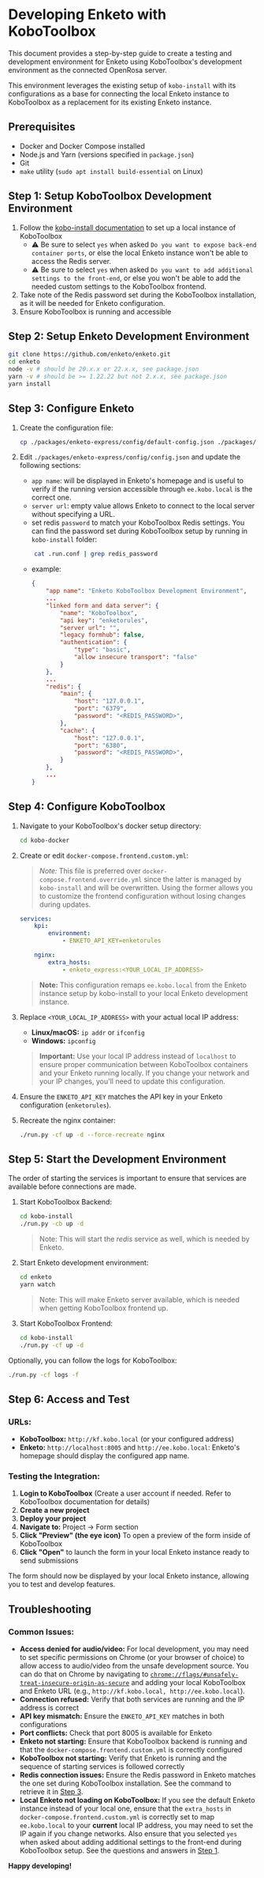 # Developing Enketo with KoboToolbox

This document provides a step-by-step guide to create a testing and development environment for Enketo using KoboToolbox's development environment as the connected OpenRosa server.

This environment leverages the existing setup of `kobo-install` with its configurations as a base for connecting the local Enketo instance to KoboToolbox as a replacement for its existing Enketo instance.

## Prerequisites

-   Docker and Docker Compose installed
-   Node.js and Yarn (versions specified in `package.json`)
-   Git
-   `make` utility (`sudo apt install build-essential` on Linux)

## Step 1: Setup KoboToolbox Development Environment

1. Follow the [kobo-install documentation](https://github.com/kobotoolbox/kobo-install) to set up a local instance of KoboToolbox
    - :warning: Be sure to select `yes` when asked `Do you want to expose back-end container ports`, or else the local Enketo instance won't be able to access the Redis server.
    - :warning: Be sure to select `yes` when asked `Do you want to add additional settings to the front-end`, or else you won't be able to add the needed custom settings to the KoboToolbox frontend.
2. Take note of the Redis password set during the KoboToolbox installation, as it will be needed for Enketo configuration.
3. Ensure KoboToolbox is running and accessible

## Step 2: Setup Enketo Development Environment

```bash
git clone https://github.com/enketo/enketo.git
cd enketo
node -v # should be 20.x.x or 22.x.x, see package.json
yarn -v # should be >= 1.22.22 but not 2.x.x, see package.json
yarn install
```

## Step 3: Configure Enketo

1. Create the configuration file:

    ```bash
    cp ./packages/enketo-express/config/default-config.json ./packages/enketo-express/config/config.json
    ```

2. Edit `./packages/enketo-express/config/config.json` and update the following sections:
    - `app name`: will be displayed in Enketo's homepage and is useful to verify if the running version accessible through `ee.kobo.local` is the correct one.
    - `server url`: empty value allows Enketo to connect to the local server without specifying a URL.
    - set redis `password` to match your KoboToolbox Redis settings. You can find the password set during KoboToolbox setup by running in `kobo-install` folder:
    ```bash
        cat .run.conf | grep redis_password
    ```
    - example:
        ```json
        {
            "app name": "Enketo KoboToolbox Development Environment",
            ...
            "linked form and data server": {
                "name": "KoboToolbox",
                "api key": "enketorules",
                "server url": "",
                "legacy formhub": false,
                "authentication": {
                    "type": "basic",
                    "allow insecure transport": "false"
                }
            },
            ...
            "redis": {
                "main": {
                    "host": "127.0.0.1",
                    "port": "6379",
                    "password": "<REDIS_PASSWORD>",
                },
                "cache": {
                    "host": "127.0.0.1",
                    "port": "6380",
                    "password": "<REDIS_PASSWORD>",
                }
            },
            ...
        }
        ```

## Step 4: Configure KoboToolbox

1.  Navigate to your KoboToolbox's docker setup directory:

    ```bash
    cd kobo-docker
    ```

2.  Create or edit `docker-compose.frontend.custom.yml`:

    > _Note:_ This file is preferred over `docker-compose.frontend.override.yml` since the latter is managed by `kobo-install` and will be overwritten. Using the former allows you to customize the frontend configuration without losing changes during updates.

    ```yml
    services:
        kpi:
            environment:
                - ENKETO_API_KEY=enketorules

        nginx:
            extra_hosts:
                - enketo_express:<YOUR_LOCAL_IP_ADDRESS>
    ```

    > **Note:** This configuration remaps `ee.kobo.local` from the Enketo instance setup by kobo-install to your local Enketo development instance.

3.  Replace `<YOUR_LOCAL_IP_ADDRESS>` with your actual local IP address:

    -   **Linux/macOS:** `ip addr` or `ifconfig`
    -   **Windows:** `ipconfig`

    > **Important:** Use your local IP address instead of `localhost` to ensure proper communication between KoboToolbox containers and your Enketo running locally. If you change your network and your IP changes, you'll need to update this configuration.

4.  Ensure the `ENKETO_API_KEY` matches the API key in your Enketo configuration (`enketorules`).

5.  Recreate the nginx container:
    ```bash
    ./run.py -cf up -d --force-recreate nginx
    ```

## Step 5: Start the Development Environment

The order of starting the services is important to ensure that services are available before connections are made.

1.  Start KoboToolbox Backend:

    ```bash
    cd kobo-install
    ./run.py -cb up -d
    ```

    > Note: This will start the _redis_ service as well, which is needed by Enketo.

2.  Start Enketo development environment:

    ```bash
    cd enketo
    yarn watch
    ```

    > Note: This will make Enketo server available, which is needed when getting KoboToolbox frontend up.

3.  Start KoboToolbox Frontend:

    ```bash
    cd kobo-install
    ./run.py -cf up -d
    ```

Optionally, you can follow the logs for KoboToolbox:

```bash
./run.py -cf logs -f
```

## Step 6: Access and Test

### URLs:

-   **KoboToolbox:** `http://kf.kobo.local` (or your configured address)
-   **Enketo:** `http://localhost:8005` and `http://ee.kobo.local`: Enketo's homepage should display the configured app name.

### Testing the Integration:

1. **Login to KoboToolbox** (Create a user account if needed. Refer to KoboToolbox documentation for details)
2. **Create a new project**
3. **Deploy your project**
4. **Navigate to:** Project → Form section
5. **Click "Preview" (the eye icon)** To open a preview of the form inside of KoboToolbox
6. **Click "Open"** to launch the form in your local Enketo instance ready to send submissions

The form should now be displayed by your local Enketo instance, allowing you to test and develop features.

## Troubleshooting

### Common Issues:

-   **Access denied for audio/video:** For local development, you may need to set specific permissions on Chrome (or your browser of choice) to allow access to audio/video from the unsafe development source. You can do that on Chrome by navigating to [`chrome://flags/#unsafely-treat-insecure-origin-as-secure`](chrome://flags/#unsafely-treat-insecure-origin-as-secure) and adding your local KoboToolbox and Enketo URL (e.g., `http://kf.kobo.local, http://ee.kobo.local`).
-   **Connection refused:** Verify that both services are running and the IP address is correct
-   **API key mismatch:** Ensure the `ENKETO_API_KEY` matches in both configurations
-   **Port conflicts:** Check that port 8005 is available for Enketo
-   **Enketo not starting:** Ensure that KoboToolbox backend is running and that the `docker-compose.frontend.custom.yml` is correctly configured
-   **KoboToolbox not starting:** Verify that Enketo is running and the sequence of starting services is followed correctly
-   **Redis connection issues:** Ensure the Redis password in Enketo matches the one set during KoboToolbox installation. See the command to retrieve it in [Step 3](#step-3-configure-enketo).
-   **Local Enketo not loading on KoboToolbox:** If you see the default Enketo instance instead of your local one, ensure that the `extra_hosts` in `docker-compose.frontend.custom.yml` is correctly set to map `ee.kobo.local` to your **current** local IP address, you may need to set the IP again if you change networks. Also ensure that you selected `yes` when asked about adding additional settings to the front-end during KoboToolbox setup. See the questions and answers in [Step 1](#step-1-setup-kobotoolbox-development-environment).

**Happy developing!**
